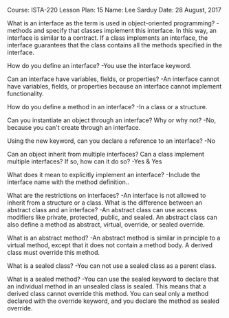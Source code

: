 Course: ISTA-220
Lesson Plan: 15
Name: Lee Sarduy
Date: 28 August, 2017

What is an interface as the term is used in object-oriented programming?
-methods and specify that classes implement this interface. In this way, an interface is similar to a contract. 
If a class implements an interface, the interface guarantees that the class contains all the methods specified in the interface.

How do you define an interface?
-You use the interface keyword.

Can an interface have variables, fields, or properties?
-An interface cannot have variables, fields, or properties because an interface cannot implement functionality.

How do you define a method in an interface?
-In a class or a structure.

Can you instantiate an object through an interface? Why or why not?
-No, because you can't create through an interface.

Using the new keyword, can you declare a reference to an interface?
-No

Can an object inherit from multiple interfaces? Can a class implement multiple interfaces? If so, how can it do so?
-Yes & Yes

What does it mean to explicitly implement an interface?
-Include the interface name with the method definition..

What are the restrictions on interfaces?
-An interface is not allowed to inherit from a structure or a class. What is the difference between an abstract class and an interface?
-An abstract class can use access modifiers like private, protected, public, and sealed. An abstract class can also define a method as abstract, virtual, override, or sealed override.

What is an abstract method?
-An abstract method is similar in principle to a virtual method, except that it does not contain a method body. A derived class must override this method.

What is a sealed class?
-You can not use a sealed class as a parent class.

What is a sealed method?
-You can use the sealed keyword to declare that an individual method in an unsealed class is sealed. 
This means that a derived class cannot override this method. 
You can seal only a method declared with the override keyword, and you declare the method as sealed override.